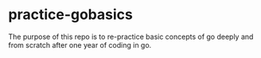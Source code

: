 # practice-gobasics
The purpose of this repo is to re-practice basic concepts of go deeply and from scratch after one year of coding in go.
